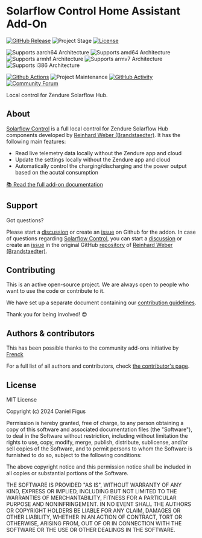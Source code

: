# Solarflow Control Home Assistant Add-On

[![GitHub Release][releases-shield]][releases]
![Project Stage][project-stage-shield]
[![License][license-shield]](LICENSE.md)

![Supports aarch64 Architecture][aarch64-shield]
![Supports amd64 Architecture][amd64-shield]
![Supports armhf Architecture][armhf-shield]
![Supports armv7 Architecture][armv7-shield]
![Supports i386 Architecture][i386-shield]

[![Github Actions][github-actions-shield]][github-actions]
![Project Maintenance][maintenance-shield]
[![GitHub Activity][commits-shield]][commits]
[![Community Forum][forum-shield]][forum]

Local control for Zendure Solarflow Hub.

## About

[Solarflow Control][sf-control] is a full local control for Zendure Solarflow Hub components
developed by [Reinhard Weber (Brandstaedter)][reinhard-brandstaedter]. It has the following main
features:

- Read live telemetry data locally without the Zendure app and cloud
- Update the settings locally without the Zendure app and cloud
- Automatically control the charging/discharging and the power output based on the acutal consumption

[:books: Read the full add-on documentation][docs]

## Support

Got questions?

Please start a [discussion][discussions] or create an [issue][issues] on Github for the addon. In case
of questions regarding [Solarflow Control][sf-control], you can start a [discussion][discussions-sfc]
or create an [issue][issues-sfc] in the original GitHub [repository][sf-control] of
[Reinhard Weber (Brandstaedter)][reinhard-brandstaedter].

## Contributing

This is an active open-source project. We are always open to people who want to
use the code or contribute to it.

We have set up a separate document containing our
[contribution guidelines](CONTRIBUTING.md).

Thank you for being involved! :heart_eyes:

## Authors & contributors

This has been possible thanks to the community add-ons initiative by [Frenck]

For a full list of all authors and contributors,
check [the contributor's page][contributors].

## License

MIT License

Copyright (c) 2024 Daniel Figus

Permission is hereby granted, free of charge, to any person obtaining a copy
of this software and associated documentation files (the "Software"), to deal
in the Software without restriction, including without limitation the rights
to use, copy, modify, merge, publish, distribute, sublicense, and/or sell
copies of the Software, and to permit persons to whom the Software is
furnished to do so, subject to the following conditions:

The above copyright notice and this permission notice shall be included in all
copies or substantial portions of the Software.

THE SOFTWARE IS PROVIDED "AS IS", WITHOUT WARRANTY OF ANY KIND, EXPRESS OR
IMPLIED, INCLUDING BUT NOT LIMITED TO THE WARRANTIES OF MERCHANTABILITY,
FITNESS FOR A PARTICULAR PURPOSE AND NONINFRINGEMENT. IN NO EVENT SHALL THE
AUTHORS OR COPYRIGHT HOLDERS BE LIABLE FOR ANY CLAIM, DAMAGES OR OTHER
LIABILITY, WHETHER IN AN ACTION OF CONTRACT, TORT OR OTHERWISE, ARISING FROM,
OUT OF OR IN CONNECTION WITH THE SOFTWARE OR THE USE OR OTHER DEALINGS IN THE
SOFTWARE.

[contributors]: https://github.com/dfigus/addon-solarflow-control/graphs/contributors
[docs]: https://github.com/dfigus/addon-solarflow-control/blob/main/solarflow-control/DOCS.md
[forum-shield]: https://img.shields.io/badge/community-forum-brightgreen.svg
[forum]: https://community.home-assistant.io/
[reinhard-brandstaedter]: https://github.com/reinhard-brandstaedter
[sf-control]: https://github.com/reinhard-brandstaedter/solarflow-control
[frenck]: https://github.com/frenck
[github-actions-shield]: https://github.com/dfigus/addon-solarflow-control/workflows/CI/badge.svg
[github-actions]: https://github.com/dfigus/addon-solarflow-control/actions
[issues]: https://github.com/dfigus/addon-solarflow-control/issues
[discussions]: https://github.com/dfigus/addon-solarflow-control/discussions
[issues-sfc]: https://github.com/reinhard-brandstaedter/solarflow-control/issues
[discussions-sfc]: https://github.com/reinhard-brandstaedter/solarflow-control/discussions
[license-shield]: https://img.shields.io/github/license/dfigus/addon-solarflow-control.svg
[maintenance-shield]: https://img.shields.io/maintenance/yes/2024.svg
[project-stage-shield]: https://img.shields.io/badge/project%20stage-production%20ready-brightgreen.svg
[releases-shield]: https://img.shields.io/github/release/dfigus/addon-solarflow-control.svg
[releases]: https://github.com/dfigus/addon-solarflow-control/releases
[aarch64-shield]: https://img.shields.io/badge/aarch64-yes-green.svg
[amd64-shield]: https://img.shields.io/badge/amd64-yes-green.svg
[armhf-shield]: https://img.shields.io/badge/armhf-yes-green.svg
[armv7-shield]: https://img.shields.io/badge/armv7-yes-green.svg
[i386-shield]: https://img.shields.io/badge/i386-yes-green.svg
[commits-shield]: https://img.shields.io/github/commit-activity/y/dfigus/addon-solarflow-control.svg
[commits]: https://github.com/dfigus/addon-solarflow-control/commits/main
